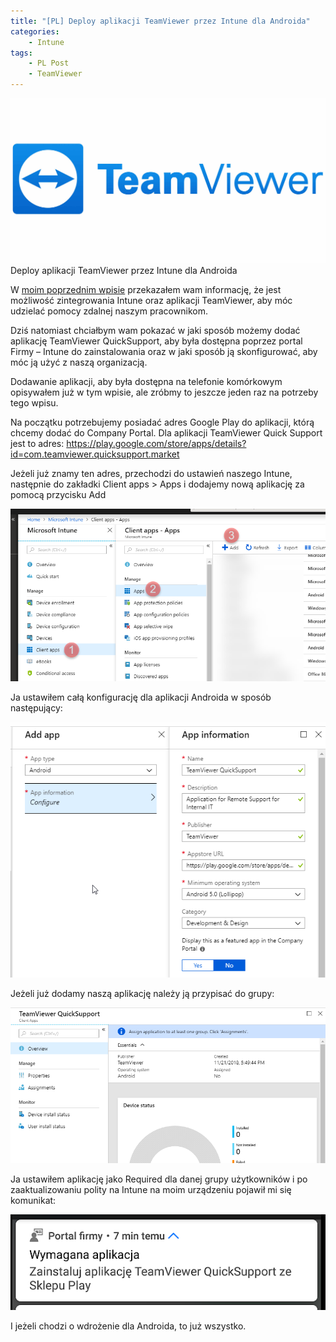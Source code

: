 ```yaml
---
title: "[PL] Deploy aplikacji TeamViewer przez Intune dla Androida"
categories:
    - Intune
tags:
    - PL Post
    - TeamViewer
---
```

![[PL] Deploy aplikacji TeamViewer przez Intune dla Androida](/assets/images/posts/deploy-aplikacji-teamviewer-przez-intune-dla-androida/top.jpg)Deploy aplikacji TeamViewer przez Intune dla Androida

W [moim poprzednim wpisie](https://piesik.me/2018/11/09/intune-teamviewer-remote-support-w-akcji/) przekazałem wam informację, że jest możliwość zintegrowania Intune oraz aplikacji TeamViewer, aby móc udzielać pomocy zdalnej naszym pracownikom.

Dziś natomiast chciałbym wam pokazać w jaki sposób możemy dodać aplikację TeamViewer QuickSupport, aby była dostępna poprzez portal Firmy – Intune do zainstalowania oraz w jaki sposób ją skonfigurować, aby móc ją użyć z naszą organizacją.

Dodawanie aplikacji, aby była dostępna na telefonie komórkowym opisywałem już w tym wpisie, ale zróbmy to jeszcze jeden raz na potrzeby tego wpisu.

Na początku potrzebujemy posiadać adres Google Play do aplikacji, którą chcemy dodać do Company Portal. Dla aplikacji TeamViewer Quick Support jest to adres: https://play.google.com/store/apps/details?id=com.teamviewer.quicksupport.market

Jeżeli już znamy ten adres, przechodzi do ustawień naszego Intune, następnie do zakładki Client apps > Apps i dodajemy nową aplikację za pomocą przycisku Add

![[PL] Deploy aplikacji TeamViewer przez Intune dla Androida](/assets/images/posts/deploy-aplikacji-teamviewer-przez-intune-dla-androida/01.png)

Ja ustawiłem całą konfigurację dla aplikacji Androida w sposób następujący:

![[PL] Deploy aplikacji TeamViewer przez Intune dla Androida](/assets/images/posts/deploy-aplikacji-teamviewer-przez-intune-dla-androida/02.png)

Jeżeli już dodamy naszą aplikację należy ją przypisać do grupy:

![[PL] Deploy aplikacji TeamViewer przez Intune dla Androida](/assets/images/posts/deploy-aplikacji-teamviewer-przez-intune-dla-androida/03.png)

Ja ustawiłem aplikację jako Required dla danej grupy użytkowników i po zaaktualizowaniu polity na Intune na moim urządzeniu pojawił mi się komunikat:

![[PL] Deploy aplikacji TeamViewer przez Intune dla Androida](/assets/images/posts/deploy-aplikacji-teamviewer-przez-intune-dla-androida/04.png)

I jeżeli chodzi o wdrożenie dla Androida, to już wszystko.
